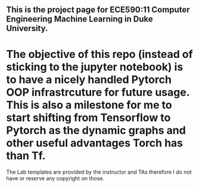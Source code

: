 ## This is the project page for ECE590:11 Computer Engineering Machine Learning in Duke University.

# The objective of this repo (instead of sticking to the jupyter notebook) is to have a nicely handled Pytorch OOP infrastrcuture for future usage. This is also a milestone for me to start shifting from Tensorflow to Pytorch as the dynamic graphs and other useful advantages Torch has than Tf.

The Lab templates are provided by the instructor and TAs therefore I do not have or reserve any copyright on those.
